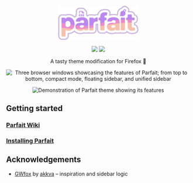 <p align="center"><img width="220" src="https://github.com/reizumii/parfait/blob/master/parfait/assets/logo/logo.png" alt="Parfait logo"></p>

<p align="center">
  <a href="https://github.com/reizumii/parfait/releases/latest"><img src="https://img.shields.io/github/v/release/reizumii/parfait?style=for-the-badge&label=version&color=dcb9ff"></a>
  <a href="https://www.firefox.com/"><img src="https://img.shields.io/badge/firefox-144-ff8a50?style=for-the-badge&logo=firefoxbrowser&logoColor=ff8a50"></a>
</p>

<p align="center">A tasty theme modification for Firefox 🦊</p>

<p align="center">
  <img width="1920" src="https://github.com/user-attachments/assets/48a4a24c-ceec-4d8b-9d29-bbd5ef52cb37" alt="Three browser windows showcasing the features of Parfait; from top to bottom, compact mode, floating sidebar, and unified sidebar">
</p>

<p align="center">
  <img width="1000" src="https://github.com/user-attachments/assets/03371cd4-3400-4492-8067-bf6b522f09ac" alt="Demonstration of Parfait theme showing its features">
</p>

## Getting started

### [Parfait Wiki](https://github.com/reizumii/parfait/wiki)

### [Installing Parfait](https://github.com/reizumii/parfait/wiki/Installing-Parfait)

## Acknowledgements

- [GWfox](https://github.com/akkva/gwfox) by [akkva](https://github.com/akkva) – inspiration and sidebar logic